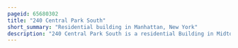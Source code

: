```yaml
---
pageid: 65680302
title: "240 Central Park South"
short_summary: "Residential building in Manhattan, New York"
description: "240 Central Park South is a residential Building in Midtown Manhattan in New York City. Designed by Albert Mayer and Julian Whittlesey, it was built between 1939 and 1940 by the J. H. Taylor Construction Company, an enterprise of the Mayer family. 240 Central Park South is designed in a Combination of the Art Deco, Moderne, and Modern Classical Styles, with over 300 Apartments."
---
```

